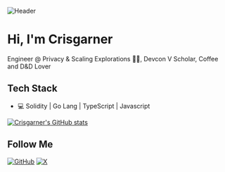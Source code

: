 ![Header](https://raw.githubusercontent.com/crisgarner/crisgarner/master/hero.png)

# Hi, I'm Crisgarner

Engineer @ Privacy & Scaling Explorations  👨‍💻, Devcon V Scholar, Coffee and D&D Lover

## Tech Stack
* 💻 Solidity | Go Lang | TypeScript | Javascript

[![Crisgarner's GitHub stats](https://github-readme-stats.vercel.app/api?username=crisgarner&show_icons=true)](https://github.com/crisgarner)

<h2>Follow  Me</h2>
<p align="left">
	<a href="https://github.com/crisgarner"><img src="https://img.shields.io/github/followers/crisgarner.svg?label=GitHub&style=social" alt="GitHub"></a>
	<a href="https://x.com/crisgarner"><img src="https://img.shields.io/twitter/follow/crisgarner?label=X&style=social" alt="X"></a>
</p>
